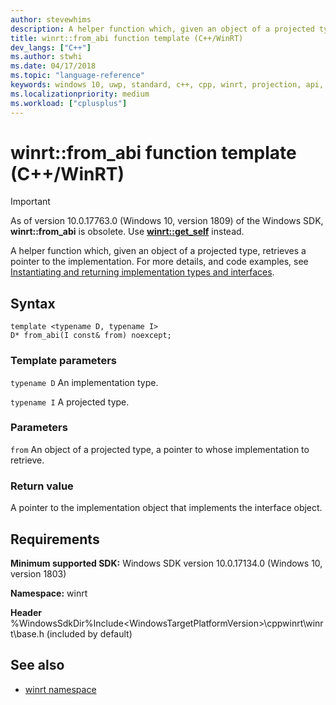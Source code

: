 ```yaml
---
author: stevewhims
description: A helper function which, given an object of a projected type, retrieves a pointer to the implementation.
title: winrt::from_abi function template (C++/WinRT)
dev_langs: ["C++"]
ms.author: stwhi
ms.date: 04/17/2018
ms.topic: "language-reference"
keywords: windows 10, uwp, standard, c++, cpp, winrt, projection, api, reference
ms.localizationpriority: medium
ms.workload: ["cplusplus"]
---
```


# winrt::from_abi function template (C++/WinRT)

> [!IMPORTANT]
> As of version 10.0.17763.0 (Windows 10, version 1809) of the Windows SDK, **winrt::from_abi** is obsolete. Use [**winrt::get_self**](get-self.md) instead.

A helper function which, given an object of a projected type, retrieves a pointer to the implementation. For more details, and code examples, see [Instantiating and returning implementation types and interfaces](/windows/uwp/cpp-and-winrt-apis/author-apis#instantiating-and-returning-implementation-types-and-interfaces).

## Syntax
```cppwinrt
template <typename D, typename I>
D* from_abi(I const& from) noexcept;
```

### Template parameters
`typename D`
An implementation type.

`typename I`
A projected type.

### Parameters
`from`
An object of a projected type, a pointer to whose implementation to retrieve.

### Return value 
A pointer to the implementation object that implements the interface object.

## Requirements
**Minimum supported SDK:** Windows SDK version 10.0.17134.0 (Windows 10, version 1803)

**Namespace:** winrt

**Header** %WindowsSdkDir%Include\<WindowsTargetPlatformVersion>\cppwinrt\winrt\base.h (included by default)

## See also 
* [winrt namespace](winrt.md)

